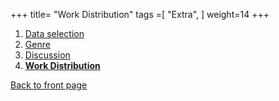 +++
title= "Work Distribution"
tags =[
"Extra",
]
weight=14
+++




1. [Data selection](https://kerzer.github.io/posts/data_selection/)
2. [Genre](https://kerzer.github.io/posts/Genre/)
3. [Discussion](https://kerzer.github.io/posts/Discussion/)
4. [**Work Distribution**](https://kerzer.github.io/posts/Work_dist/)

[Back to front page](https://kerzer.github.io/)